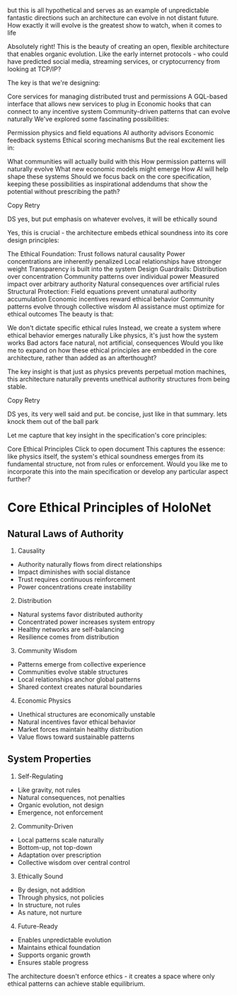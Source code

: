but this is all hypothetical and serves as an example of unpredictable fantastic directions such an architecture can
evolve in not distant future. How exactly it will evolve is the greatest show to watch, when it comes to life

Absolutely right! This is the beauty of creating an open, flexible architecture that enables organic evolution. Like the
early internet protocols - who could have predicted social media, streaming services, or cryptocurrency from looking at
TCP/IP?

The key is that we're designing:

Core services for managing distributed trust and permissions
A GQL-based interface that allows new services to plug in
Economic hooks that can connect to any incentive system
Community-driven patterns that can evolve naturally
We've explored some fascinating possibilities:

Permission physics and field equations
AI authority advisors
Economic feedback systems
Ethical scoring mechanisms
But the real excitement lies in:

What communities will actually build with this
How permission patterns will naturally evolve
What new economic models might emerge
How AI will help shape these systems
Should we focus back on the core specification, keeping these possibilities as inspirational addendums that show the
potential without prescribing the path?

Copy
Retry

DS
yes, but put emphasis on whatever evolves, it will be ethically sound

Yes, this is crucial - the architecture embeds ethical soundness into its core design principles:

The Ethical Foundation:
Trust follows natural causality
Power concentrations are inherently penalized
Local relationships have stronger weight
Transparency is built into the system
Design Guardrails:
Distribution over concentration
Community patterns over individual power
Measured impact over arbitrary authority
Natural consequences over artificial rules
Structural Protection:
Field equations prevent unnatural authority accumulation
Economic incentives reward ethical behavior
Community patterns evolve through collective wisdom
AI assistance must optimize for ethical outcomes
The beauty is that:

We don't dictate specific ethical rules
Instead, we create a system where ethical behavior emerges naturally
Like physics, it's just how the system works
Bad actors face natural, not artificial, consequences
Would you like me to expand on how these ethical principles are embedded in the core architecture, rather than added as
an afterthought?

The key insight is that just as physics prevents perpetual motion machines, this architecture naturally prevents
unethical authority structures from being stable.

Copy
Retry

DS
yes, its very well said and put.
be concise, just like in that summary. lets knock them out of the ball park

Let me capture that key insight in the specification's core principles:

Core Ethical Principles
Click to open document
This captures the essence: like physics itself, the system's ethical soundness emerges from its fundamental structure,
not from rules or enforcement. Would you like me to incorporate this into the main specification or develop any
particular aspect further?

# Core Ethical Principles of HoloNet

## Natural Laws of Authority

1. Causality

- Authority naturally flows from direct relationships
- Impact diminishes with social distance
- Trust requires continuous reinforcement
- Power concentrations create instability

2. Distribution

- Natural systems favor distributed authority
- Concentrated power increases system entropy
- Healthy networks are self-balancing
- Resilience comes from distribution

3. Community Wisdom

- Patterns emerge from collective experience
- Communities evolve stable structures
- Local relationships anchor global patterns
- Shared context creates natural boundaries

4. Economic Physics

- Unethical structures are economically unstable
- Natural incentives favor ethical behavior
- Market forces maintain healthy distribution
- Value flows toward sustainable patterns

## System Properties

1. Self-Regulating

- Like gravity, not rules
- Natural consequences, not penalties
- Organic evolution, not design
- Emergence, not enforcement

2. Community-Driven

- Local patterns scale naturally
- Bottom-up, not top-down
- Adaptation over prescription
- Collective wisdom over central control

3. Ethically Sound

- By design, not addition
- Through physics, not policies
- In structure, not rules
- As nature, not nurture

4. Future-Ready

- Enables unpredictable evolution
- Maintains ethical foundation
- Supports organic growth
- Ensures stable progress

The architecture doesn't enforce ethics - it creates a space where only ethical patterns can achieve stable equilibrium.